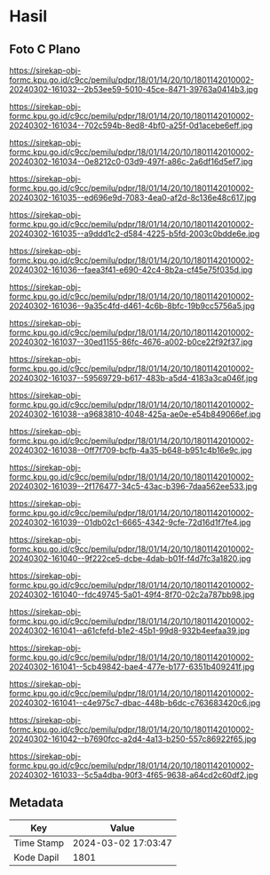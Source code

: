 # Hasil

## Foto C Plano

https://sirekap-obj-formc.kpu.go.id/c9cc/pemilu/pdpr/18/01/14/20/10/1801142010002-20240302-161032--2b53ee59-5010-45ce-8471-39763a0414b3.jpg

https://sirekap-obj-formc.kpu.go.id/c9cc/pemilu/pdpr/18/01/14/20/10/1801142010002-20240302-161034--702c594b-8ed8-4bf0-a25f-0d1acebe6eff.jpg

https://sirekap-obj-formc.kpu.go.id/c9cc/pemilu/pdpr/18/01/14/20/10/1801142010002-20240302-161034--0e8212c0-03d9-497f-a86c-2a6df16d5ef7.jpg

https://sirekap-obj-formc.kpu.go.id/c9cc/pemilu/pdpr/18/01/14/20/10/1801142010002-20240302-161035--ed696e9d-7083-4ea0-af2d-8c136e48c617.jpg

https://sirekap-obj-formc.kpu.go.id/c9cc/pemilu/pdpr/18/01/14/20/10/1801142010002-20240302-161035--a9ddd1c2-d584-4225-b5fd-2003c0bdde6e.jpg

https://sirekap-obj-formc.kpu.go.id/c9cc/pemilu/pdpr/18/01/14/20/10/1801142010002-20240302-161036--faea3f41-e690-42c4-8b2a-cf45e75f035d.jpg

https://sirekap-obj-formc.kpu.go.id/c9cc/pemilu/pdpr/18/01/14/20/10/1801142010002-20240302-161036--9a35c4fd-d461-4c6b-8bfc-19b9cc5756a5.jpg

https://sirekap-obj-formc.kpu.go.id/c9cc/pemilu/pdpr/18/01/14/20/10/1801142010002-20240302-161037--30ed1155-86fc-4676-a002-b0ce22f92f37.jpg

https://sirekap-obj-formc.kpu.go.id/c9cc/pemilu/pdpr/18/01/14/20/10/1801142010002-20240302-161037--59569729-b617-483b-a5d4-4183a3ca046f.jpg

https://sirekap-obj-formc.kpu.go.id/c9cc/pemilu/pdpr/18/01/14/20/10/1801142010002-20240302-161038--a9683810-4048-425a-ae0e-e54b849066ef.jpg

https://sirekap-obj-formc.kpu.go.id/c9cc/pemilu/pdpr/18/01/14/20/10/1801142010002-20240302-161038--0ff7f709-bcfb-4a35-b648-b951c4b16e9c.jpg

https://sirekap-obj-formc.kpu.go.id/c9cc/pemilu/pdpr/18/01/14/20/10/1801142010002-20240302-161039--2f176477-34c5-43ac-b396-7daa562ee533.jpg

https://sirekap-obj-formc.kpu.go.id/c9cc/pemilu/pdpr/18/01/14/20/10/1801142010002-20240302-161039--01db02c1-6665-4342-9cfe-72d16d1f7fe4.jpg

https://sirekap-obj-formc.kpu.go.id/c9cc/pemilu/pdpr/18/01/14/20/10/1801142010002-20240302-161040--9f222ce5-dcbe-4dab-b01f-f4d7fc3a1820.jpg

https://sirekap-obj-formc.kpu.go.id/c9cc/pemilu/pdpr/18/01/14/20/10/1801142010002-20240302-161040--fdc49745-5a01-49f4-8f70-02c2a787bb98.jpg

https://sirekap-obj-formc.kpu.go.id/c9cc/pemilu/pdpr/18/01/14/20/10/1801142010002-20240302-161041--a61cfefd-b1e2-45b1-99d8-932b4eefaa39.jpg

https://sirekap-obj-formc.kpu.go.id/c9cc/pemilu/pdpr/18/01/14/20/10/1801142010002-20240302-161041--5cb49842-bae4-477e-b177-6351b409241f.jpg

https://sirekap-obj-formc.kpu.go.id/c9cc/pemilu/pdpr/18/01/14/20/10/1801142010002-20240302-161041--c4e975c7-dbac-448b-b6dc-c763683420c6.jpg

https://sirekap-obj-formc.kpu.go.id/c9cc/pemilu/pdpr/18/01/14/20/10/1801142010002-20240302-161042--b7690fcc-a2d4-4a13-b250-557c86922f65.jpg

https://sirekap-obj-formc.kpu.go.id/c9cc/pemilu/pdpr/18/01/14/20/10/1801142010002-20240302-161033--5c5a4dba-90f3-4f65-9638-a64cd2c60df2.jpg


## Metadata

| Key        | Value               |
| ---------- | ------------------- |
| Time Stamp | 2024-03-02 17:03:47 |
| Kode Dapil | 1801                |



